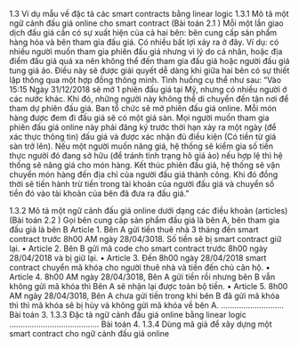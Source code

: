 1.3 Ví dụ mẫu về đặc tả các smart contracts bằng linear logic
1.3.1 Mô tả một ngữ cảnh đấu giá online cho smart contract (Bài toán 2.1 )
Mỗi một lần giao dịch đấu giá cần có sự xuất hiện của cả hai bên: bên cung cấp sản phẩm
hàng hóa và bên tham gia đấu giá. 
Có nhiều bất lợi xảy ra ở đây. 
Ví dụ: có nhiều người muốn tham gia phiên đấu giá nhưng vì lý do cá nhân, hoặc địa điểm đấu giá quá xa nên không thể
đến tham gia đấu giá hoặc người đấu giá tung giá ảo. Điều này sẽ được giải quyết dễ dàng khi giữa hai bên có sự thiết
lập thông qua một hợp đồng thông minh. Tình huống cụ thể như sau:
“Vào 15:15 Ngày 31/12/2018 sẽ mở 1 phiên đấu giá tại Mỹ, nhưng có nhiều người ở các nước khác. Khi đó, những người này
không thể di chuyển đến tận nơi để tham dự phiên đấu giá. Ban tổ chức sẽ mở phiên đấu giá online. Mỗi món hàng được đem
đi đấu giá sẽ có một giá sàn. Mọi người muốn tham gia phiên đấu giá online này phải đăng ký trước thời hạn xảy ra một ngày
(để xác thực thông tin) đấu giá và được xác nhận đủ điều kiện (Có tiền từ giá sàn trở lên). Nếu một người muốn nâng giá,
hệ thống sẽ kiểm gia số tiền thực người đó đang sở hữu (để tránh tình trạng hô giá ảo) nếu hợp lệ thì hệ thống sẽ nâng giá
cho món hàng. Kết thúc phiên đấu giá, hệ thống sẽ vận chuyển món hàng đến địa chỉ của người đấu giá thành công. Khi đó đồng
thời sẽ tiến hành trừ tiền trong tài khoản của người đấu giá và chuyển số tiền đó vào tài khoản của
bên đã đưa ra đấu giá.”

1.3.2 Mô tả một ngữ cảnh đấu giá online dưới dạng các điều khoản (articles) (Bài toán 2.2 )
Gọi bên cung cấp sản phẩm đấu giá là bên A, bên tham gia đấu giá là bên B
Article 1. Bên A gửi tiền thuê nhà 3 tháng đến smart contract trước 8h00 AM ngày
28/04/3018. Số tiền sẽ bị smart contract giữ lại.
• Article 2. Bên B gửi mã code cho smart contract trước 8h00 ngày 28/04/2018 và bị giữ lại.
• Article 3. Đến 8h00 ngày 28/04/2018 smart contract chuyển mã khóa cho người thuê nhà
và tiền đến chủ căn hộ.
• Article 4. 8h00 AM ngày 28/04/3018, Bên A gửi tiền rồi nhưng bên B vẫn không gửi mã
khóa thì Bên A sẽ nhận lại được toàn bộ tiền.
• Article 5. 8h00 AM ngày 28/04/3018, Bên A chưa gửi tiền trong khi bên B đã gửi mã khóa
thì thì mã khóa sẽ bị hủy và không gửi mã khóa về bên A.
……………………….
Bài toán 3. 
1.3.3 Đặc tả ngữ cảnh đấu giá online bằng linear logic
………………………………….
Bài toán 4. 
1.3.4 Dùng mã giả để xây dựng một smart contract cho ngữ cảnh đấu giá online
